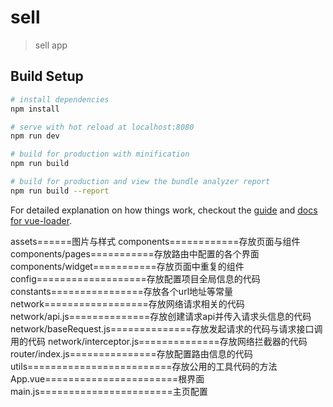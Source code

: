 # sell

> sell app

## Build Setup

``` bash
# install dependencies
npm install

# serve with hot reload at localhost:8080
npm run dev

# build for production with minification
npm run build

# build for production and view the bundle analyzer report
npm run build --report
```

For detailed explanation on how things work, checkout the [guide](http://vuejs-templates.github.io/webpack/) and [docs for vue-loader](http://vuejs.github.io/vue-loader).


assets======图片与样式
components============存放页面与组件
components/pages===========存放路由中配置的各个界面
components/widget===========存放页面中重复的组件
config===================存放配置项目全局信息的代码
constants================存放各个url地址等常量
network==================存放网络请求相关的代码
network/api.js==============存放创建请求api并传入请求头信息的代码
network/baseRequest.js==============存放发起请求的代码与请求接口调用的代码
network/interceptor.js==============存放网络拦截器的代码
router/index.js===============存放配置路由信息的代码
utils=========================存放公用的工具代码的方法
App.vue=======================根界面
main.js=======================主页配置

